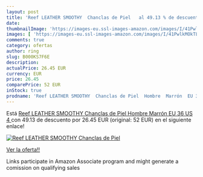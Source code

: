 ```yaml
---
layout: post
title: 'Reef LEATHER SMOOTHY  Chanclas de Piel   al 49.13 % de descuento'
date: 
thumbnailImage: 'https://images-eu.ssl-images-amazon.com/images/I/41PwlkMOkTL._SL200_.jpg'
images: [ 'https://images-eu.ssl-images-amazon.com/images/I/41PwlkMOkTL._SL200_.jpg' ]
comments: true
category: ofertas
author: ring
slug: B000KS7F6E
description:
actualPrice: 26.45 EUR
currency: EUR
price: 26.45
comparePrice: 52 EUR
inStock: true
prodname: 'Reef LEATHER SMOOTHY  Chanclas de Piel  Hombre  Marrón  EU 36  US 4 '
---
```


Está [Reef LEATHER SMOOTHY  Chanclas de Piel  Hombre  Marrón  EU 36  US 4 ](https://www.amazon.es/dp/B000KS7F6E/?tag=tolees-21) con 49.13 de descuento por 26.45 EUR (original: 52 EUR) en el siguiente enlace!

[![Reef LEATHER SMOOTHY  Chanclas de Piel  ](https://images-eu.ssl-images-amazon.com/images/I/41PwlkMOkTL._SL200_.jpg)](https://www.amazon.es/dp/B000KS7F6E/?tag=tolees-21)

[Ver la oferta!!](https://www.amazon.es/dp/B000KS7F6E/?tag=tolees-21)

Links participate in Amazon Associate program and might generate a comission on qualifying sales


